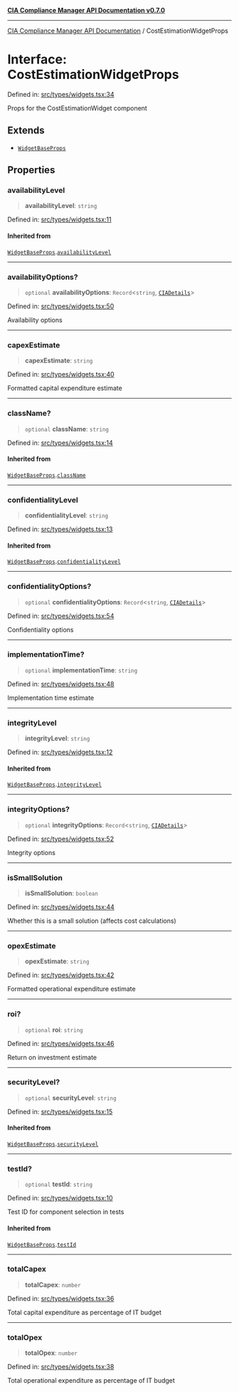 [**CIA Compliance Manager API Documentation v0.7.0**](../README.md)

***

[CIA Compliance Manager API Documentation](../globals.md) / CostEstimationWidgetProps

# Interface: CostEstimationWidgetProps

Defined in: [src/types/widgets.tsx:34](https://github.com/Hack23/cia-compliance-manager/blob/main/src/types/widgets.tsx#L34)

Props for the CostEstimationWidget component

## Extends

- [`WidgetBaseProps`](WidgetBaseProps.md)

## Properties

### availabilityLevel

> **availabilityLevel**: `string`

Defined in: [src/types/widgets.tsx:11](https://github.com/Hack23/cia-compliance-manager/blob/main/src/types/widgets.tsx#L11)

#### Inherited from

[`WidgetBaseProps`](WidgetBaseProps.md).[`availabilityLevel`](WidgetBaseProps.md#availabilitylevel)

***

### availabilityOptions?

> `optional` **availabilityOptions**: `Record`\<`string`, [`CIADetails`](CIADetails.md)\>

Defined in: [src/types/widgets.tsx:50](https://github.com/Hack23/cia-compliance-manager/blob/main/src/types/widgets.tsx#L50)

Availability options

***

### capexEstimate

> **capexEstimate**: `string`

Defined in: [src/types/widgets.tsx:40](https://github.com/Hack23/cia-compliance-manager/blob/main/src/types/widgets.tsx#L40)

Formatted capital expenditure estimate

***

### className?

> `optional` **className**: `string`

Defined in: [src/types/widgets.tsx:14](https://github.com/Hack23/cia-compliance-manager/blob/main/src/types/widgets.tsx#L14)

#### Inherited from

[`WidgetBaseProps`](WidgetBaseProps.md).[`className`](WidgetBaseProps.md#classname)

***

### confidentialityLevel

> **confidentialityLevel**: `string`

Defined in: [src/types/widgets.tsx:13](https://github.com/Hack23/cia-compliance-manager/blob/main/src/types/widgets.tsx#L13)

#### Inherited from

[`WidgetBaseProps`](WidgetBaseProps.md).[`confidentialityLevel`](WidgetBaseProps.md#confidentialitylevel)

***

### confidentialityOptions?

> `optional` **confidentialityOptions**: `Record`\<`string`, [`CIADetails`](CIADetails.md)\>

Defined in: [src/types/widgets.tsx:54](https://github.com/Hack23/cia-compliance-manager/blob/main/src/types/widgets.tsx#L54)

Confidentiality options

***

### implementationTime?

> `optional` **implementationTime**: `string`

Defined in: [src/types/widgets.tsx:48](https://github.com/Hack23/cia-compliance-manager/blob/main/src/types/widgets.tsx#L48)

Implementation time estimate

***

### integrityLevel

> **integrityLevel**: `string`

Defined in: [src/types/widgets.tsx:12](https://github.com/Hack23/cia-compliance-manager/blob/main/src/types/widgets.tsx#L12)

#### Inherited from

[`WidgetBaseProps`](WidgetBaseProps.md).[`integrityLevel`](WidgetBaseProps.md#integritylevel)

***

### integrityOptions?

> `optional` **integrityOptions**: `Record`\<`string`, [`CIADetails`](CIADetails.md)\>

Defined in: [src/types/widgets.tsx:52](https://github.com/Hack23/cia-compliance-manager/blob/main/src/types/widgets.tsx#L52)

Integrity options

***

### isSmallSolution

> **isSmallSolution**: `boolean`

Defined in: [src/types/widgets.tsx:44](https://github.com/Hack23/cia-compliance-manager/blob/main/src/types/widgets.tsx#L44)

Whether this is a small solution (affects cost calculations)

***

### opexEstimate

> **opexEstimate**: `string`

Defined in: [src/types/widgets.tsx:42](https://github.com/Hack23/cia-compliance-manager/blob/main/src/types/widgets.tsx#L42)

Formatted operational expenditure estimate

***

### roi?

> `optional` **roi**: `string`

Defined in: [src/types/widgets.tsx:46](https://github.com/Hack23/cia-compliance-manager/blob/main/src/types/widgets.tsx#L46)

Return on investment estimate

***

### securityLevel?

> `optional` **securityLevel**: `string`

Defined in: [src/types/widgets.tsx:15](https://github.com/Hack23/cia-compliance-manager/blob/main/src/types/widgets.tsx#L15)

#### Inherited from

[`WidgetBaseProps`](WidgetBaseProps.md).[`securityLevel`](WidgetBaseProps.md#securitylevel)

***

### testId?

> `optional` **testId**: `string`

Defined in: [src/types/widgets.tsx:10](https://github.com/Hack23/cia-compliance-manager/blob/main/src/types/widgets.tsx#L10)

Test ID for component selection in tests

#### Inherited from

[`WidgetBaseProps`](WidgetBaseProps.md).[`testId`](WidgetBaseProps.md#testid)

***

### totalCapex

> **totalCapex**: `number`

Defined in: [src/types/widgets.tsx:36](https://github.com/Hack23/cia-compliance-manager/blob/main/src/types/widgets.tsx#L36)

Total capital expenditure as percentage of IT budget

***

### totalOpex

> **totalOpex**: `number`

Defined in: [src/types/widgets.tsx:38](https://github.com/Hack23/cia-compliance-manager/blob/main/src/types/widgets.tsx#L38)

Total operational expenditure as percentage of IT budget
